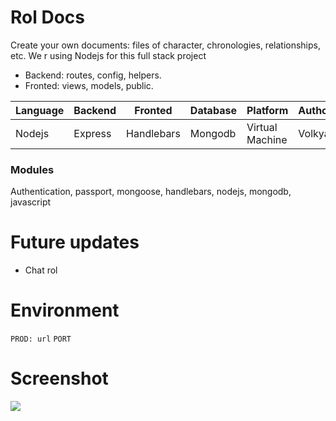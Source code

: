 # Rol Docs 

Create your own documents: files of character, chronologies, relationships, etc.
We r using Nodejs for this full stack project

- Backend: routes, config, helpers.
- Fronted: views, models, public.

| Language | Backend | Fronted | Database | Platform | Author |
| -------- | -------- |--------|--------|--------|--------|
| Nodejs | Express | Handlebars | Mongodb | Virtual Machine | Volkya |

### Modules

Authentication, passport, mongoose, handlebars, nodejs, mongodb, javascript

# Future updates

- Chat rol

# Environment
`PROD: url`
`PORT`

# Screenshot

![](docs/rolDocs.png)
